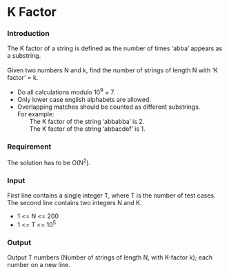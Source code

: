 # K Factor

### Introduction
The K factor of a string is defined as the number of times ‘abba’ appears as a substring. <br /><br />
Given two numbers N and k, find the number of strings of length N with ‘K factor’ = k.
* Do all calculations modulo 10<sup>9</sup> + 7.
* Only lower case english alphabets are allowed.
* Overlapping matches should be counted as different substrings.<br />
	For example: <br />
&emsp;&emsp;The K factor of the string ‘abbabba’ is 2.<br />
&emsp;&emsp;The K factor of the string ‘abbacdef’ is 1.<br />

### Requirement
The solution has to be O(N<sup>2</sup>).

### Input
First line contains a single integer T, where T is the number of test cases.<br />
The second line contains two integers N and K.<br />
* 1 <= N <= 200<br />
* 1 <= T <= 10<sup>5</sup>

### Output
Output T numbers (Number of strings of length N, with K-factor k); each number on a new line.